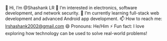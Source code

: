 👋 Hi, I’m @Shashank LR
👀 I’m interested in electronics, software development, and network security.
🌱 I’m currently learning full-stack web development and advanced Android app development.
📫 How to reach me: lrshashank2002@gmail.com
😄 Pronouns: He/Him
⚡ Fun fact: I love exploring how technology can be used to solve real-world problems!


<!---
ShashankaLR2002/ShashankaLR2002 is a ✨ special ✨ repository because its `README.md` (this file) appears on your GitHub profile.
You can click the Preview link to take a look at your changes.
--->
